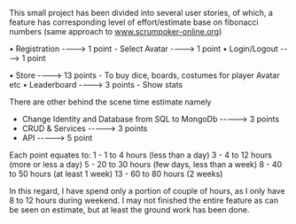 This small project has been divided into several user stories, of which, a feature has
corresponding level of effort/estimate base on fibonacci numbers (same approach to www.scrumpoker-online.org)

• Registration			----> 1 point
	- Select Avatar		----> 1 point
• Login/Logout			----> 1 point
			
• Store				----> 13 points
	- To buy dice, boards, costumes for player Avatar etc
• Leaderboard			---->  3 points
	- Show stats

There are other behind the scene time estimate namely

* Change Identity and Database from SQL to MongoDb	-----> 3 points
* CRUD & Services					-----> 3 points
* API							-----> 5 point

Each point equates to:
1 -	1 to 4 hours	(less than a day)
3 - 4 to 12 hours	(more or less a day)
5 - 20 to 30 hours	(few days, less than a week)
8 - 40 to 50 hours	(at least 1 week)
13 - 60 to 80 hours (2 weeks)

In this regard, I have spend only a portion of couple of hours, 
as I only have 8 to 12 hours during weekend.
I may not finished the entire feature as can be seen on estimate, 
but at least the ground work has been done.
